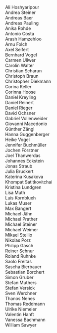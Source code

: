 Ali Hoshyaripour\
Andrea Steiner\
Andreas Baer\
Andreas Pauling\
Anika Rohde\
Antonio Costa\
Arash Hamzehloo\
Arnu Folch\
Axel Seifert\
Bernhard Vogel\
Carmen Ullwer\
Carolin Walter\
Christian Scharun\
Christoph Braun\
Christopher Diekmann\
Corina Keller\
Corinna Hoose\
Daniel Kreyling\
Daniel Reinert\
Daniel Rieger\
David Ochsner\
Gabriel Vollenweider\
Giovanni Macedonio\
Günther Zängl\
Hanna Guggenberger\
Heike Vogel\
Jennifer Buchmüller\
Jochen Förstner\
Joel Thanwerdas\
Johannes Eckstein\
Jonas Straub\
Julia Bruckert\
Katerina Kusakova\
Khompat Satitkovitchai\
Kristina Lundgren\
Lisa Muth\
Luis Kornblueh\
Lukas Muser\
Max Bangert\
Michael Jähn\
Michael Prather\
Michael Steiner\
Michael Weimer\
Mikael Stellio\
Nikolas Porz\
Philipp Gasch\
Reiner Schnur\
Roland Ruhnke\
Saolo Freitas\
Sascha Bierbauer\
Sebastian Borchert\
Simon Gruber\
Stefan Muthers\
Stefan Versick\
Sven Werchner\
Thanos Nenes\
Thomas Reddmann\
Ulrike Niemeier\
Valentin Hanft\
Vanessa Bachmann\
William Sawyer

